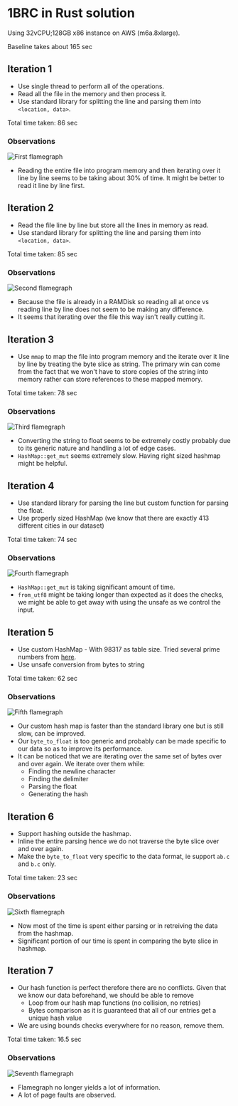 # 1BRC in Rust solution
Using 32vCPU;128GB x86 instance on AWS (m6a.8xlarge).

Baseline takes about 165 sec

## Iteration 1
- Use single thread to perform all of the operations.
- Read all the file in the memory and then process it.
- Use standard library for splitting the line and parsing them into `<location, data>`.

Total time taken: 86 sec

### Observations
![First flamegraph](./assets/flamegraph.1.svg)

- Reading the entire file into program memory and then iterating over it line by line seems to be taking about 30% of time. It might be better to read it line by line first.

## Iteration 2
- Read the file line by line but store all the lines in memory as read.
- Use standard library for splitting the line and parsing them into `<location, data>`.

Total time taken: 85 sec

### Observations
![Second flamegraph](./assets/flamegraph.2.svg)

- Because the file is already in a RAMDisk so reading all at once vs reading line by line does not seem to be making any difference.
- It seems that iterating over the file this way isn't really cutting it.

## Iteration 3
- Use `mmap` to map the file into program memory and the iterate over it line by line by treating the byte slice as string. The primary win can come from the fact that we won't have to store copies of the string into memory rather can store references to these mapped memory.

Total time taken: 78 sec

### Observations
![Third flamegraph](./assets/flamegraph.3.svg)

- Converting the string to float seems to be extremely costly probably due to its generic nature and handling a lot of edge cases.
- `HashMap::get_mut` seems extremely slow. Having right sized hashmap might be helpful.

## Iteration 4
- Use standard library for parsing the line but custom function for parsing the float.
- Use properly sized HashMap (we know that there are exactly 413 different cities in our dataset)

Total time taken: 74 sec
  
### Observations
![Fourth flamegraph](./assets/flamegraph.4.svg)

- `HashMap::get_mut` is taking significant amount of time.
- `from_utf8` might be taking longer than expected as it does the checks, we might be able to get away with using the unsafe as we control the input.

## Iteration 5
- Use custom HashMap - With 98317 as table size. Tried several prime numbers from [here](https://planetmath.org/goodhashtableprimes).
- Use unsafe conversion from bytes to string

Total time taken: 62 sec

### Observations
![Fifth flamegraph](./assets/flamegraph.5.svg)

- Our custom hash map is faster than the standard library one but is still slow, can be improved.
- Our `byte_to_float` is too generic and probably can be made specific to our data so as to improve its performance.
- It can be noticed that we are iterating over the same set of bytes over and over again. We iterate over them while:
  - Finding the newline character
  - Finding the delimiter
  - Parsing the float
  - Generating the hash

## Iteration 6
- Support hashing outside the hashmap.
- Inline the entire parsing hence we do not traverse the byte slice over and over again.
- Make the `byte_to_float` very specific to the data format, ie support `ab.c` and `b.c` only.

Total time taken: 23 sec

### Observations
![Sixth flamegraph](./assets/flamegraph.6.svg)

- Now most of the time is spent either parsing or in retreiving the data from the hashmap.
- Significant portion of our time is spent in comparing the byte slice in hashmap.

## Iteration 7
- Our hash function is perfect therefore there are no conflicts. Given that we know our data beforehand, we should be able to remove
  - Loop from our hash map functions (no collision, no retries)
  - Bytes comparison as it is guaranteed that all of our entries get a unique hash value
- We are using bounds checks everywhere for no reason, remove them.

Total time taken: 16.5 sec

### Observations
![Seventh flamegraph](./assets/flamegraph.7.svg)

- Flamegraph no longer yields a lot of information.
- A lot of page faults are observed.